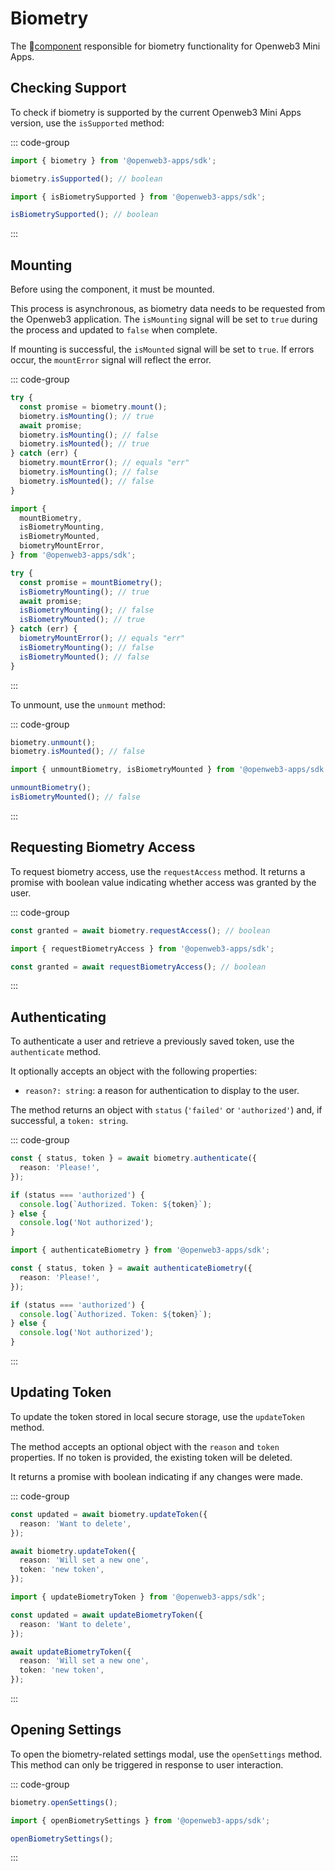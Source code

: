 # Biometry

The 💠[component](../scopes.md) responsible for biometry functionality for Openweb3 Mini Apps.

## Checking Support

To check if biometry is supported by the current Openweb3 Mini Apps version, use the `isSupported`
method:

::: code-group

```ts [Variable]
import { biometry } from '@openweb3-apps/sdk';

biometry.isSupported(); // boolean
```

```ts [Functions]
import { isBiometrySupported } from '@openweb3-apps/sdk';

isBiometrySupported(); // boolean
```

:::

## Mounting

Before using the component, it must be mounted.

This process is asynchronous, as biometry data needs to be requested from the Openweb3 application.
The `isMounting` signal will be set to `true` during the process and updated to `false` when
complete.

If mounting is successful, the `isMounted` signal will be set to `true`. If errors occur,
the `mountError` signal will reflect the error.

::: code-group

```ts [Variable]
try {
  const promise = biometry.mount();
  biometry.isMounting(); // true
  await promise;
  biometry.isMounting(); // false
  biometry.isMounted(); // true
} catch (err) {
  biometry.mountError(); // equals "err"
  biometry.isMounting(); // false
  biometry.isMounted(); // false
}
```

```ts [Functions]
import {
  mountBiometry,
  isBiometryMounting,
  isBiometryMounted,
  biometryMountError,
} from '@openweb3-apps/sdk';

try {
  const promise = mountBiometry();
  isBiometryMounting(); // true
  await promise;
  isBiometryMounting(); // false
  isBiometryMounted(); // true
} catch (err) {
  biometryMountError(); // equals "err"
  isBiometryMounting(); // false
  isBiometryMounted(); // false
}
```

:::

To unmount, use the `unmount` method:

::: code-group

```ts [Variable]
biometry.unmount();
biometry.isMounted(); // false
```

```ts [Functions]
import { unmountBiometry, isBiometryMounted } from '@openweb3-apps/sdk';

unmountBiometry();
isBiometryMounted(); // false
```

:::

## Requesting Biometry Access

To request biometry access, use the `requestAccess` method. It returns a promise with boolean
value indicating whether access was granted by the user.

::: code-group

```ts [Variable]
const granted = await biometry.requestAccess(); // boolean
```

```ts [Functions]
import { requestBiometryAccess } from '@openweb3-apps/sdk';

const granted = await requestBiometryAccess(); // boolean
```

:::

## Authenticating

To authenticate a user and retrieve a previously saved token, use the `authenticate` method.

It optionally accepts an object with the following properties:

- `reason?: string`: a reason for authentication to display to the user.

The method returns an object with `status` (`'failed'` or `'authorized'`) and, if successful,
a `token: string`.

::: code-group

```ts [Variable]
const { status, token } = await biometry.authenticate({
  reason: 'Please!',
});

if (status === 'authorized') {
  console.log(`Authorized. Token: ${token}`);
} else {
  console.log('Not authorized');
}
```

```ts [Functions]
import { authenticateBiometry } from '@openweb3-apps/sdk';

const { status, token } = await authenticateBiometry({
  reason: 'Please!',
});

if (status === 'authorized') {
  console.log(`Authorized. Token: ${token}`);
} else {
  console.log('Not authorized');
}
```

:::

## Updating Token

To update the token stored in local secure storage, use the `updateToken` method.

The method accepts an optional object with the `reason` and `token` properties. If no token is
provided, the existing token will be deleted.

It returns a promise with boolean indicating if any changes were made.

::: code-group

```ts [Variable]
const updated = await biometry.updateToken({
  reason: 'Want to delete',
});

await biometry.updateToken({
  reason: 'Will set a new one',
  token: 'new token',
});
```

```ts [Functions]
import { updateBiometryToken } from '@openweb3-apps/sdk';

const updated = await updateBiometryToken({
  reason: 'Want to delete',
});

await updateBiometryToken({
  reason: 'Will set a new one',
  token: 'new token',
});
```

:::

## Opening Settings

To open the biometry-related settings modal, use the `openSettings` method. This method can only be
triggered in response to user interaction.

::: code-group

```ts [Variable]
biometry.openSettings();
```

```ts [Functions]
import { openBiometrySettings } from '@openweb3-apps/sdk';

openBiometrySettings();
```

:::
